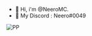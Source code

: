 - 👋 Hi, i'm @NeeroMC.
- 👀 My Discord : Neero#0049


![PP](https://thumbs.gfycat.com/RepulsiveConsiderateBrocketdeer-size_restricted.gif)

